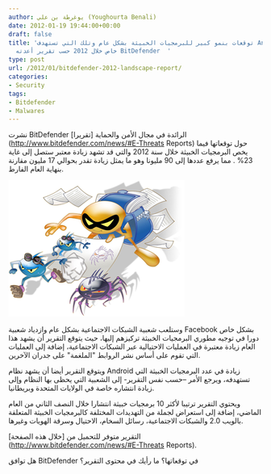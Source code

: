 ```yaml
---
author: يوغرطة بن علي (Youghourta Benali)
date: 2012-01-19 19:44:00+00:00
draft: false
title: 'توقعات بنمو كبير للبرمجيات الخبيثة بشكل عام وتلك التي تستهدف Android بشكل
  خاص خلال 2012 حسب تقرير أعدته BitDefender  '
type: post
url: /2012/01/bitdefender-2012-landscape-report/
categories:
- Security
tags:
- Bitdefender
- Malwares
---
```


نشرت BitDefender الرائدة في مجال الأمن والحماية [تقريرا](http://www.bitdefender.com/news/#E-Threats Reports) حول توقعاتها فيما يخص البرمجيات الخبيثة خلال سنة 2012 والتي قد تشهد زيادة معتبر ستصل إلى غاية 23% . مما يرفع عددها إلى 90 مليونا وهو ما يمثل زيادة تقدر بحوالي 17 مليون مقارنة بنهاية العام الفارط.




[![](Malwares.png)
](Malwares.png)




وستلعب شعبية الشبكات الاجتماعية بشكل عام وازدياد شعبية Facebook بشكل خاص دورا في توجيه مطوري البرمجيات الخبيثة تركيزهم إليها، حيث يتوقع التقرير أن يشهد هذا العام زيادة معتبرة في العمليات الاحتيالية عبر الشبكات الاجتماعية، إضافة إلى العمليات التي تقوم على أساس نشر الروابط "الملغمة" على جدران الآخرين.




ويتوقع التقرير أيضا أن يشهد نظام Android زيادة في عدد البرمجيات الخبيثة التي تستهدفه، ويرجع الأمر –حسب نفس التقرير- إلى الشعبية التي يحظى بها النظام وإلى زيادة انتشاره خاصة في الولايات المتحدة وبريطانيا.




ويحتوي التقرير ترتيبا لأكثر 10 برمجيات خبيثة انتشارا خلال النصف الثاني من العام الماضي، إضافة إلى استعراض لجملة من التهديدات المختلفة كالبرمجيات الخبيثة المتعلقة بالويب 2.0 والشبكات الاجتماعية، رسائل السخام، الاحتيال وسرقة الهويات وغيرها.




التقرير متوفر للتحميل من [خلال هذه الصفحة](http://www.bitdefender.com/news/#E-Threats Reports).




هل توافق BitDefender في توقعاتها؟ ما رأيك في محتوى التقرير؟
